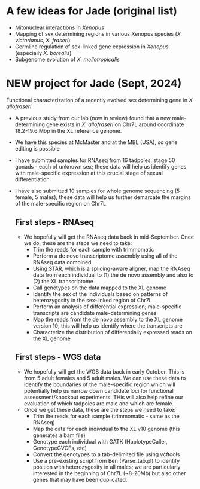 # A few ideas for Jade (original list)
* Mitonuclear interactions in *Xenopus*
* Mapping of sex determining regions in various Xenopus species (*X. victorianus*, *X. fraseri*)
* Germline regulation of sex-linked gene expression in *Xenopus* (especially *X. borealis*)
* Subgenome evolution of *X. mellotropicalis*

# NEW project for Jade (Sept, 2024)

Functional characterization of a recently evolved sex determining gene in *X. allofraseri*
* A previous study from our lab (now in review) found that a new male-determining gene exists in *X. allofraseri* on Chr7L around coordinate 18.2-19.6 Mbp in the XL reference genome.
* We have this species at McMaster and at the MBL (USA), so gene editing is possible
* I have submitted samples for RNAseq from 16 tadpoles, stage 50 gonads - each of unknown sex; these data will help us identify genes with male-specific expression at this crucial stage of sexual differentiation
* I have also submitted 10 samples for whole genome sequencing (5 female, 5 males); these data will help us further demarcate the margins of the male-specific region on Chr7L

  ## First steps - RNAseq
  * We hopefully will get the RNAseq data back in mid-September. Once we do, these are the steps we need to take:
    * Trim the reads for each sample with trimmomatic
    * Perform a de novo transcriptome assembly using all of the RNAseq data combined
    * Using STAR, which is a splicing-aware aligner, map the RNAseq data from each individual to (1) the de novo assembly and also to (2) the XL transcriptome
    * Call genotypes on the data mapped to the XL genome
    * Identify the sex of the individuals based on patterns of heterozygosity in the sex-linked region of Chr7L
    * Perform an analysis of differential expression; male-specific transcripts are candidate male-determining genes
    * Map the reads from the de novo assembly to the XL genome version 10; this will help us identify where the transcripts are
    * Characterize the distribution of differentially expressed reads on the XL genome
   
  ## First steps - WGS data
  *  We hopefully will get the WGS data back in early October. This is from 5 adult females and 5 adult males. We can use these data to identify the boundaries of the male-specific region which will potentially help us narrow down candidate loci for functional assessment/knockout experiments. THis will also help refine our evaluation of which tadpoles are male and which are female.
  *  Once we get these data, these are the steps we need to take:
      * Trim the reads for each sample (trimmomatic - same as the RNAseq)
      * Map the data for each individual to the XL v10 genome (this generates a bam file)
      * Genotype each individual with GATK (HaplotypeCaller, GenotypeGVCFs, etc)
      * Convert the genotypes to a tab-delimited file using vcftools
      * Use a pre-existing script from Ben (Parse_tab.pl) to identify position with heterozygosity in all males; we are particularly interested in the beginning of Chr7L (~8-20Mb) but also other genes that may have been duplicated.
